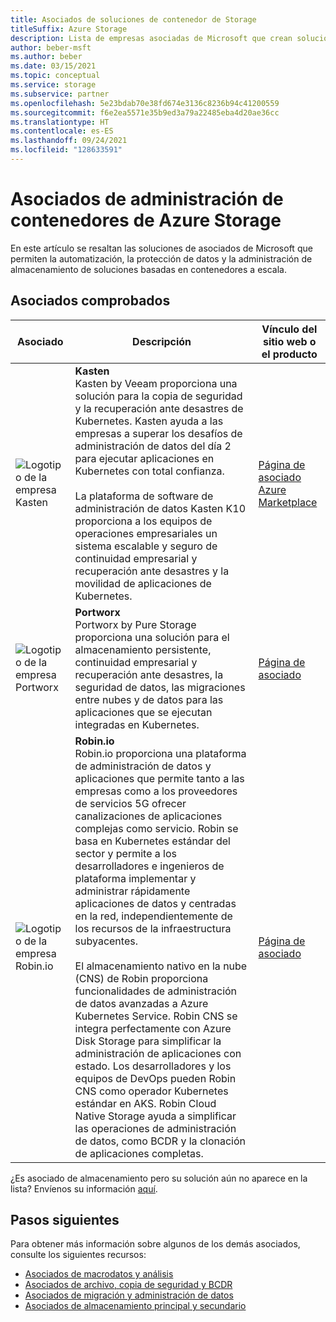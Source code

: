 ```yaml
---
title: Asociados de soluciones de contenedor de Storage
titleSuffix: Azure Storage
description: Lista de empresas asociadas de Microsoft que crean soluciones de cliente para contenedores con Azure Storage
author: beber-msft
ms.author: beber
ms.date: 03/15/2021
ms.topic: conceptual
ms.service: storage
ms.subservice: partner
ms.openlocfilehash: 5e23bdab70e38fd674e3136c8236b94c41200559
ms.sourcegitcommit: f6e2ea5571e35b9ed3a79a22485eba4d20ae36cc
ms.translationtype: HT
ms.contentlocale: es-ES
ms.lasthandoff: 09/24/2021
ms.locfileid: "128633591"
---
```

# <a name="azure-storage-container-management-partners"></a>Asociados de administración de contenedores de Azure Storage

En este artículo se resaltan las soluciones de asociados de Microsoft que permiten la automatización, la protección de datos y la administración de almacenamiento de soluciones basadas en contenedores a escala.

## <a name="verified-partners"></a>Asociados comprobados

| Asociado | Descripción | Vínculo del sitio web o el producto |
| ------- | ----------- | -------------------- |
| ![Logotipo de la empresa Kasten](./media/kasten-logo.png) |**Kasten**<br>Kasten by Veeam proporciona una solución para la copia de seguridad y la recuperación ante desastres de Kubernetes. Kasten ayuda a las empresas a superar los desafíos de administración de datos del día 2 para ejecutar aplicaciones en Kubernetes con total confianza.<br><br>La plataforma de software de administración de datos Kasten K10 proporciona a los equipos de operaciones empresariales un sistema escalable y seguro de continuidad empresarial y recuperación ante desastres y la movilidad de aplicaciones de Kubernetes.|[Página de asociado](https://docs.kasten.io/latest/install/azure/azure.html)<br>[Azure Marketplace](https://azuremarketplace.microsoft.com/en-us/marketplace/apps/veeam.kasten_k10_by_veeam_byol?tab=Overview)|
| ![Logotipo de la empresa Portworx](./media/portworx-logo.png) |**Portworx**<br>Portworx by Pure Storage proporciona una solución para el almacenamiento persistente, continuidad empresarial y recuperación ante desastres, la seguridad de datos, las migraciones entre nubes y de datos para las aplicaciones que se ejecutan integradas en Kubernetes.|[Página de asociado](https://portworx.com/azure/)|
| ![Logotipo de la empresa Robin.io](./media/robin-logo.png) |**Robin.io**<br>Robin.io proporciona una plataforma de administración de datos y aplicaciones que permite tanto a las empresas como a los proveedores de servicios 5G ofrecer canalizaciones de aplicaciones complejas como servicio. Robin se basa en Kubernetes estándar del sector y permite a los desarrolladores e ingenieros de plataforma implementar y administrar rápidamente aplicaciones de datos y centradas en la red, independientemente de los recursos de la infraestructura subyacentes.<br><br>El almacenamiento nativo en la nube (CNS) de Robin proporciona funcionalidades de administración de datos avanzadas a Azure Kubernetes Service. Robin CNS se integra perfectamente con Azure Disk Storage para simplificar la administración de aplicaciones con estado. Los desarrolladores y los equipos de DevOps pueden Robin CNS como operador Kubernetes estándar en AKS. Robin Cloud Native Storage ayuda a simplificar las operaciones de administración de datos, como BCDR y la clonación de aplicaciones completas. |[Página de asociado](https://robin.io/robin-cloud-native-storage-for-microsoft-aks/)|

¿Es asociado de almacenamiento pero su solución aún no aparece en la lista? Envíenos su información [aquí](https://forms.office.com/pages/responsepage.aspx?id=v4j5cvGGr0GRqy180BHbR3i8TQB_XnRAsV3-7XmQFpFUQjY4QlJYUzFHQ0ZBVDNYWERaUlNRVU5IMyQlQCN0PWcu).
## <a name="next-steps"></a>Pasos siguientes

Para obtener más información sobre algunos de los demás asociados, consulte los siguientes recursos:

- [Asociados de macrodatos y análisis](..\analytics\partner-overview.md)
- [Asociados de archivo, copia de seguridad y BCDR](..\backup-archive-disaster-recovery\partner-overview.md)
- [Asociados de migración y administración de datos](..\data-management\partner-overview.md)
- [Asociados de almacenamiento principal y secundario](..\primary-secondary-storage\partner-overview.md)